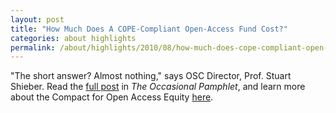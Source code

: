 ```yaml
---
layout: post
title: "How Much Does A COPE-Compliant Open-Access Fund Cost?"
categories: about highlights
permalink: /about/highlights/2010/08/how-much-does-cope-compliant-open-access-fund-cost/index.html
---
```

<p>"The short answer? Almost nothing," says OSC Director, Prof. Stuart Shieber. Read the&nbsp;<a href="http://blogs.law.harvard.edu/pamphlet/" target="_blank">full post</a> in <em>The Occasional Pamphlet</em>, and&nbsp;learn more about the Compact for Open Access Equity <a href="{{site.baseurl}}/programs/advocacy/cope/">here</a>.</p>
